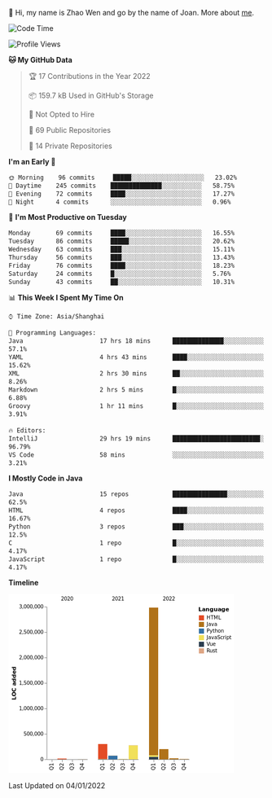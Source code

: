 :wave: Hi, my name is Zhao Wen and go by the name of Joan.
More about  [me](https://sumry.me/ybqdren).





<!--START_SECTION:waka-->
![Code Time](http://img.shields.io/badge/Code%20Time-57%20hrs%2013%20mins-blue)

![Profile Views](http://img.shields.io/badge/Profile%20Views-0-blue)

**🐱 My GitHub Data** 

> 🏆 17 Contributions in the Year 2022
 > 
> 📦 159.7 kB Used in GitHub's Storage 
 > 
> 🚫 Not Opted to Hire
 > 
> 📜 69 Public Repositories 
 > 
> 🔑 14 Private Repositories  
 > 
**I'm an Early 🐤** 

```text
🌞 Morning    96 commits     █████░░░░░░░░░░░░░░░░░░░░   23.02% 
🌆 Daytime    245 commits    ██████████████░░░░░░░░░░░   58.75% 
🌃 Evening    72 commits     ████░░░░░░░░░░░░░░░░░░░░░   17.27% 
🌙 Night      4 commits      ░░░░░░░░░░░░░░░░░░░░░░░░░   0.96%

```
📅 **I'm Most Productive on Tuesday** 

```text
Monday       69 commits     ████░░░░░░░░░░░░░░░░░░░░░   16.55% 
Tuesday      86 commits     █████░░░░░░░░░░░░░░░░░░░░   20.62% 
Wednesday    63 commits     ███░░░░░░░░░░░░░░░░░░░░░░   15.11% 
Thursday     56 commits     ███░░░░░░░░░░░░░░░░░░░░░░   13.43% 
Friday       76 commits     ████░░░░░░░░░░░░░░░░░░░░░   18.23% 
Saturday     24 commits     █░░░░░░░░░░░░░░░░░░░░░░░░   5.76% 
Sunday       43 commits     ██░░░░░░░░░░░░░░░░░░░░░░░   10.31%

```


📊 **This Week I Spent My Time On** 

```text
⌚︎ Time Zone: Asia/Shanghai

💬 Programming Languages: 
Java                     17 hrs 18 mins      ██████████████░░░░░░░░░░░   57.1% 
YAML                     4 hrs 43 mins       ████░░░░░░░░░░░░░░░░░░░░░   15.62% 
XML                      2 hrs 30 mins       ██░░░░░░░░░░░░░░░░░░░░░░░   8.26% 
Markdown                 2 hrs 5 mins        █░░░░░░░░░░░░░░░░░░░░░░░░   6.88% 
Groovy                   1 hr 11 mins        █░░░░░░░░░░░░░░░░░░░░░░░░   3.91%

🔥 Editors: 
IntelliJ                 29 hrs 19 mins      ████████████████████████░   96.79% 
VS Code                  58 mins             ░░░░░░░░░░░░░░░░░░░░░░░░░   3.21%

```

**I Mostly Code in Java** 

```text
Java                     15 repos            ███████████████░░░░░░░░░░   62.5% 
HTML                     4 repos             ████░░░░░░░░░░░░░░░░░░░░░   16.67% 
Python                   3 repos             ███░░░░░░░░░░░░░░░░░░░░░░   12.5% 
C                        1 repo              █░░░░░░░░░░░░░░░░░░░░░░░░   4.17% 
JavaScript               1 repo              █░░░░░░░░░░░░░░░░░░░░░░░░   4.17%

```


**Timeline**

![Chart not found](https://raw.githubusercontent.com/ybqdren/ybqdren/main/charts/bar_graph.png) 


 Last Updated on 04/01/2022
<!--END_SECTION:waka-->

